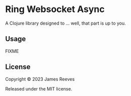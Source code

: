 # Ring Websocket Async

A Clojure library designed to ... well, that part is up to you.

## Usage

FIXME

## License

Copyright © 2023 James Reeves

Released under the MIT license.

